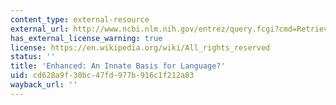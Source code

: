 ```yaml
---
content_type: external-resource
external_url: http://www.ncbi.nlm.nih.gov/entrez/query.fcgi?cmd=Retrieve&db=PubMed&dopt=Citation&list_uids=10636789
has_external_license_warning: true
license: https://en.wikipedia.org/wiki/All_rights_reserved
status: ''
title: 'Enhanced: An Innate Basis for Language?'
uid: cd628a9f-30bc-47fd-977b-916c1f212a83
wayback_url: ''
---
```

